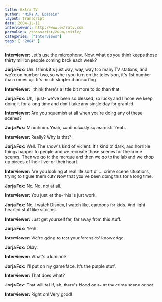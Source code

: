 ```yaml
---
title: Extra TV
author: "Mika A. Epstein"
layout: transcript
date: 2004-11-11
interviewurl: http://www.extratv.com
permalink: /transcript/2004/:title/
categories: ["Interviews"]
tags: [ "2004" ]
---
```


**Interviewer:** Let's use the microphone. Now, what do you think keeps those thirty million people coming back each week?

**Jorja Fox:** Um. I think it's just way, way, way too many TV stations, and we're on number two, so when you turn on the television, it's fist number that comes up. It's much simpler than surfing

**Interviewer:** I think there's a little bit more to do than that.

**Jorja Fox:** Uh, I just- we've been so blessed, so lucky and I hope we keep doing it for a long time and don't take any single day for granted.

**Interviewer:** Are you squemish at all when you're doing any of these scenes?

**Jorja Fox:** Mmmhmm. Yeah, continuiously squeamish. Yeah.

**Interviewer:** Really? Why is that?

**Jorja Fox:** Well. The show's kind of violent. It's kind of dark, and horrible things happen to people and we recreate those scenes for the crime scenes. Then we go to the morgue and then we go to the lab and we chop up pieces of their liver or their heart.

**Interviewer:** Are you looking at real life sort of ... crime scene situations, trying to figure them out? Now that you've been doing this for a long time.

**Jorja Fox:** No. No, not at all.

**Interviewer:** You just let the- this is just work.

**Jorja Fox:** No. I watch Disney, I watch like, cartoons for kids. And light-hearted stuff like sitcoms.

**Interviewer:** Just get yourself far, far away from this stuff.

**Jorja Fox:** Yeah.

**Interviewer:** We're going to test your forensics' knowledge.

**Jorja Fox:** Okay.

**Interviewer:** What's a luminol?

**Jorja Fox:** I'll put on my game face. It's the purple stuff.

**Interviewer:** That does what?

**Jorja Fox:** That will tell if, ah, there's blood on a- at the crime scene or not.

**Interviewer:** Right on! Very good!
